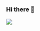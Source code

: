 ### Hi there 👋

<a href="https://github.com/smirkkk">
  <img align="center" src="https://github-readme-stats.vercel.app/api?username=smirkkk&count_private=true&show_icons=true&theme=tokyonight&line_height=20"/>
</a>
</br>
